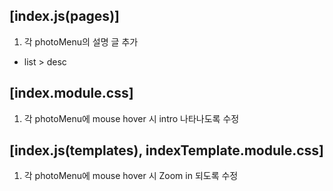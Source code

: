 ## [index.js(pages)]

1. 각 photoMenu의 설명 글 추가
  
  - list > desc

## [index.module.css]

1. 각 photoMenu에 mouse hover 시 intro 나타나도록 수정

## [index.js(templates), indexTemplate.module.css]

1. 각 photoMenu에 mouse hover 시 Zoom in 되도록 수정